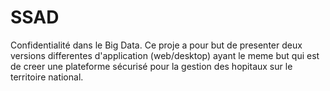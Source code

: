# SSAD
Confidentialité dans le Big Data.
Ce proje a pour but de presenter deux versions differentes d'application (web/desktop) ayant le meme but qui est de creer une plateforme sécurisé pour la gestion des hopitaux sur le territoire national.

